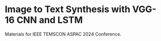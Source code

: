 <h1>Image to Text Synthesis with VGG-16 CNN and LSTM</h1>

<p>
  Materials for IEEE TEMSCON ASPAC 2024 Conference.
</p>
